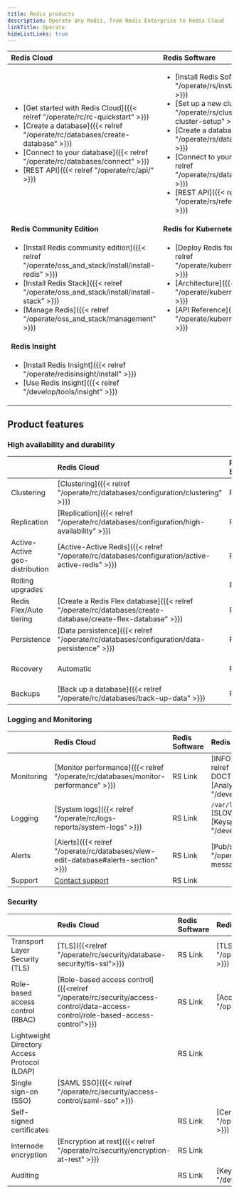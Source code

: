 ```yaml
---
title: Redis products
description: Operate any Redis, from Redis Enterprise to Redis Cloud
linkTitle: Operate
hideListLinks: true
---
```


| <div class="h-3 w-3 rounded-md border border-redis-pen-600 inline-block mr-1" style="background-color: #80DBFF"></div> Redis Cloud | <div class="h-3 w-3 rounded-md border border-redis-pen-600 inline-block mr-1" style="background-color: #DCFF1E"></div> Redis Software |
|:-----------|:--------------|
| <ul><li> [Get started with Redis Cloud]({{< relref "/operate/rc/rc-quickstart" >}}) </li><li> [Create a database]({{< relref "/operate/rc/databases/create-database" >}}) </li><li> [Connect to your database]({{< relref "/operate/rc/databases/connect" >}}) </li><li>[REST API]({{< relref "/operate/rc/api/" >}})</li></ul> | <ul><li> [Install Redis Software]({{< relref "/operate/rs/installing-upgrading" >}}) </li><li> [Set up a new cluster]({{< relref "/operate/rs/clusters/new-cluster-setup" >}}) </li><li> [Create a database]({{< relref "/operate/rs/databases/create" >}}) </li><li> [Connect to your database]({{< relref "/operate/rs/databases/create" >}}) </li><li>[REST API]({{< relref "/operate/rs/references/rest-api/" >}})</li></ul> |
| <div class="h-3 w-3 rounded-md border border-redis-pen-600 inline-block mr-1" style="background-color: #C795E3"></div> **Redis Community Edition** | <div class="h-3 w-3 rounded-md border border-redis-pen-600 inline-block mr-1" style="background-color: #8A99A0"></div> **Redis for Kubernetes** |
| <ul><li> [Install Redis community edition]({{< relref "/operate/oss_and_stack/install/install-redis" >}}) </li><li> [Install Redis Stack]({{< relref "/operate/oss_and_stack/install/install-stack" >}}) </li><li> [Manage Redis]({{< relref "/operate/oss_and_stack/management" >}}) </li></ul> | <ul><li> [Deploy Redis for Kubernetes]({{< relref "/operate/kubernetes/deployment" >}}) </li><li> [Architecture]({{< relref "/operate/kubernetes/architecture" >}}) </li><li> [API Reference]({{< relref "/operate/kubernetes/reference" >}}) </li></ul> |
| <div class="h-3 w-3 rounded-md border border-redis-pen-600 inline-block mr-1" style="background-color: #FD4439"></div> **Redis Insight** | |
| <ul><li> [Install Redis Insight]({{< relref "/operate/redisinsight/install" >}}) </li><li> [Use Redis Insight]({{< relref "/develop/tools/insight" >}}) </li></ul> | |

## Product features

### High availability and durability

<!-- | Feature | RC        | RS         | CE       | K8s          | -->
| | <nobr><div class="h-3 w-3 rounded-md border border-redis-pen-600 inline-block mr-1" style="background-color: #80DBFF"></div> Redis</nobr> Cloud | <nobr><div class="h-3 w-3 rounded-md border border-redis-pen-600 inline-block mr-1" style="background-color: #DCFF1E"></div> Redis</nobr> Software | <nobr><div class="h-3 w-3 rounded-md border border-redis-pen-600 inline-block mr-1" style="background-color: #C795E3"></div> Redis</nobr> Community Edition | <nobr><div class="h-3 w-3 rounded-md border border-redis-pen-600 inline-block mr-1" style="background-color: #8A99A0"></div> Redis for</nobr> Kubernetes |
|:-----------|:--------------|:-----------|:--------------|:--------------|
| Clustering | [Clustering]({{< relref "/operate/rc/databases/configuration/clustering" >}}) | RS Link | [Scale with Redis Cluster]({{< relref "/operate/oss_and_stack/management/scaling" >}}) | [Redis Enterprise clusters (REC)]({{<relref "/operate/kubernetes/re-clusters">}}) |
| Replication | [Replication]({{< relref "/operate/rc/databases/configuration/high-availability" >}}) | RS Link | [Replication]({{< relref "/operate/oss_and_stack/management/replication" >}}) | [Create replica databases]({{<relref "/operate/kubernetes/re-databases/replica-redb/">}})|
| Active-Active geo-distribution | [Active-Active Redis]({{< relref "/operate/rc/databases/configuration/active-active-redis" >}}) | RS Link |  | [Active-Active databases]({{<relref "/operate/kubernetes/active-active/">}}) |
| Rolling upgrades | | RS Link |  | [Upgrade Redis for K8s]({{<relref "/operate/kubernetes/upgrade/">}}) |
| Redis Flex/Auto tiering | [Create a Redis Flex database]({{< relref "/operate/rc/databases/create-database/create-flex-database" >}}) | RS Link |  | [Auto Tiering]({{<relref "/operate/kubernetes/re-clusters/auto-tiering/">}}) |
| Persistence | [Data persistence]({{< relref "/operate/rc/databases/configuration/data-persistence" >}}) | RS Link | [Persistence]({{< relref "/operate/oss_and_stack/management/replication" >}}) | [Persistence volumes]({{<relref "/operate/kubernetes/recommendations/persistent-volumes/">}})|
| Recovery | Automatic | RS Link | [Manual failover]({{< relref "/operate/oss_and_stack/management/scaling#manual-failover" >}}) | [Cluster recovery]({{<relref "/operate/kubernetes/re-clusters/cluster-recovery/">}}) |
| Backups | [Back up a database]({{< relref "/operate/rc/databases/back-up-data" >}}) | RS Link | [Persistence]({{< relref "/operate/oss_and_stack/management/replication" >}}) | [REDB spec.backup]({{<relref "/operate/kubernetes/reference/redis_enterprise_database_api/#specbackup">}}) |

### Logging and Monitoring

<!-- | Feature | RC        | RS         | CE       | K8s          | -->
| | <nobr><div class="h-3 w-3 rounded-md border border-redis-pen-600 inline-block mr-1" style="background-color: #80DBFF"></div> Redis</nobr> Cloud | <nobr><div class="h-3 w-3 rounded-md border border-redis-pen-600 inline-block mr-1" style="background-color: #DCFF1E"></div> Redis</nobr> Software | <nobr><div class="h-3 w-3 rounded-md border border-redis-pen-600 inline-block mr-1" style="background-color: #C795E3"></div> Redis</nobr> Community Edition | <nobr><div class="h-3 w-3 rounded-md border border-redis-pen-600 inline-block mr-1" style="background-color: #8A99A0"></div> Redis for</nobr> Kubernetes |
|:-----------|:--------------|:-----------|:--------------|:--------------|
| Monitoring | [Monitor performance]({{< relref "/operate/rc/databases/monitor-performance" >}}) | RS Link | [INFO]({{< relref "/commands/info" >}}), [MONITOR]({{< relref "/commands/monitor" >}}), and [LATENCY DOCTOR]({{< relref "/commands/latency-doctor" >}})<br/>[Analysis with Redis Insight]({{< relref "/develop/tools/insight#database-analysis" >}}) | [Export metrics to Prometheus]({{<relref "/operate/kubernetes/re-clusters/connect-prometheus-operator/">}}) |
| Logging | [System logs]({{< relref "/operate/rc/logs-reports/system-logs" >}}) | RS Link | `/var/log/redis/redis.log`<br/>[SLOWLOG]({{< relref "/commands/slowlog" >}})<br/>[Keyspace notifications]({{< relref "/develop/use/keyspace-notifications" >}}) | [Logs]({{<relref "/operate/kubernetes/logs/">}}) |
| Alerts | [Alerts]({{< relref "/operate/rc/databases/view-edit-database#alerts-section" >}}) | RS Link | [Pub/sub with Redis Sentinel]({{< relref "/operate/oss_and_stack/management/sentinel#pubsub-messages" >}}) | [REDB alertSettings]({{<relref "/operate/kubernetes/reference/redis_enterprise_database_api/#specalertsettings">}}) |
| Support | [Contact support](https://redis.io/support/) | RS Link |  | [Contact support](https://redis.io/support/) |

### Security

<!-- | Feature | RC        | RS         | CE       | K8s          | -->
| | <nobr><div class="h-3 w-3 rounded-md border border-redis-pen-600 inline-block mr-1" style="background-color: #80DBFF"></div> Redis</nobr> Cloud | <nobr><div class="h-3 w-3 rounded-md border border-redis-pen-600 inline-block mr-1" style="background-color: #DCFF1E"></div> Redis</nobr> Software | <nobr><div class="h-3 w-3 rounded-md border border-redis-pen-600 inline-block mr-1" style="background-color: #C795E3"></div> Redis</nobr> Community Edition | <nobr><div class="h-3 w-3 rounded-md border border-redis-pen-600 inline-block mr-1" style="background-color: #8A99A0"></div> Redis for</nobr> Kubernetes |
|:-----------|:--------------|:-----------|:--------------|:--------------|
| Transport Layer Security (TLS) | [TLS]({{<relref "/operate/rc/security/database-security/tls-ssl">}}) | RS Link | [TLS]({{< relref "/operate/oss_and_stack/management/security/encryption" >}}) | [REDB tlsMode]({{<relref "https://redis.io/docs/latest/operate/kubernetes/reference/redis_enterprise_database_api/#spec">}}) |
| Role-based access control (RBAC) | [Role-based access control]({{<relref "/operate/rc/security/access-control/data-access-control/role-based-access-control">}}) | RS Link | [Access control list]({{< relref "/operate/oss_and_stack/management/security/acl" >}}) | [REC credentials]({{<relref "/operate/kubernetes/security/manage-rec-credentials/">}}) |
| Lightweight Directory Access Protocol (LDAP) |  | RS Link |  | [Enable LDAP]({{<relref "/operate/kubernetes/security/ldap/">}}) |
| Single sign-on (SSO) | [SAML SSO]({{< relref "/operate/rc/security/access-control/saml-sso" >}}) |  |  |  |
| Self-signed certificates |  | RS Link | [Certificate configuration]({{< relref "/operate/oss_and_stack/management/security/encryption" >}}) | [REC certificates]({{<relref "operate/kubernetes/security/manage-rec-certificates/">}}) |
| Internode encryption | [Encryption at rest]({{< relref "/operate/rc/security/encryption-at-rest" >}}) | RS Link |  | [Enable internode encryption]({{<relref "operate/kubernetes/security/internode-encryption/">}}) |
| Auditing |  | RS Link | [Keyspace notifications]({{< relref "/develop/use/keyspace-notifications" >}}) | K8s Link |

